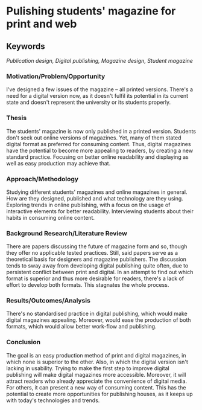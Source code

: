 # Pulishing students' magazine for print and web

## Keywords 	
*Publication design, Digital publishing, Magazine design, Student magazine*

### Motivation/Problem/Opportunity
I've designed a few issues of the magazine – all printed versions. There's a need for a digital version now, as it doesn't fulfil its potential in its current state and doesn't represent the university or its students properly.
### Thesis
The students' magazine is now only published in a printed version. Students don't seek out online versions of magazines. Yet, many of them stated digital format as preferred for consuming content. Thus, digital magazines have the potential to become more appealing to readers, by creating a new standard practice. Focusing on better online readability and displaying as well as easy production may achieve that.
### Approach/Methodology
Studying different students' magazines and online magazines in general. How are they designed, published and what technology are they using. Exploring trends in online publishing, with a focus on the usage of interactive elements for better readability. Interviewing students about their habits in consuming online content.
### Background Research/Literature Review
There are papers discussing the future of magazine form and so, though they offer no applicable tested practices. Still, said papers serve as a theoretical basis for designers and magazine publishers. The discussion tends to sway away from developing digital publishing quite often, due to persistent conflict between print and digital. In an attempt to find out which format is superior and thus more desirable for readers, there's a lack of effort to develop both formats. This stagnates the whole process.
### Results/Outcomes/Analysis
There's no standardised practice in digital publishing, which would make digital magazines appealing. Moreover, would ease the production of both formats, which would allow better work-flow and publishing.
### Conclusion
The goal is an easy production method of print and digital magazines, in which none is superior to the other. Also, in which the digital version isn't lacking in usability. Trying to make the first step to improve digital publishing will make digital magazines more accessible. Moreover, it will attract readers who already appreciate the convenience of digital media. For others, it can present a new way of consuming content. This has the potential to create more opportunities for publishing houses, as it keeps up with today's technologies and trends.
